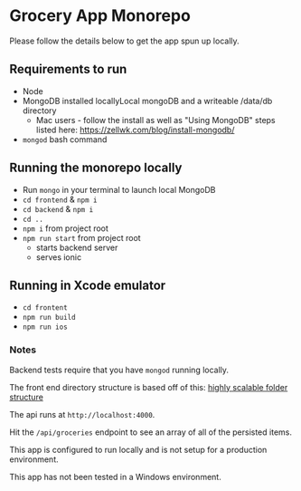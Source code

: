 # Grocery App Monorepo

Please follow the details below to get the app spun up locally.

## Requirements to run

- Node
- MongoDB installed locallyLocal mongoDB and a writeable /data/db directory
    - Mac users - follow the install as well as "Using MongoDB" steps listed here: https://zellwk.com/blog/install-mongodb/
- `mongod` bash command
    

## Running the monorepo locally

- Run `mongo` in your terminal to launch local MongoDB
- `cd frontend` & `npm i`
- `cd backend` & `npm i`
- `cd ..`
- `npm i` from project root
- `npm run start` from project root
    - starts backend server
    - serves ionic

## Running in Xcode emulator

- `cd frontent`
- `npm run build`
- `npm run ios`



### Notes

Backend tests require that you have `mongod` running locally.

The front end directory structure is based off of this: [highly scalable folder structure](https://itnext.io/choosing-a-highly-scalable-folder-structure-in-angular-d987de65ec7)

The api runs at `http://localhost:4000`.

Hit the `/api/groceries` endpoint to see an array of all of the persisted items.

This app is configured to run locally and is not setup for a production environment.

This app has not been tested in a Windows environment.